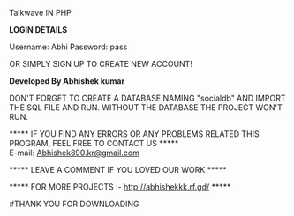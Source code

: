 Talkwave IN PHP

**LOGIN DETAILS**

Username: Abhi
Password: pass

OR SIMPLY SIGN UP TO CREATE NEW ACCOUNT!

**Developed By Abhishek kumar**

DON'T FORGET TO CREATE A DATABASE NAMING "socialdb" AND IMPORT THE SQL FILE AND RUN.
WITHOUT THE DATABASE THE PROJECT WON'T RUN.

***** IF YOU FIND ANY ERRORS OR ANY PROBLEMS RELATED THIS PROGRAM, FEEL FREE TO CONTACT US *****  
E-mail: Abhishek890.kr@gmail.com

***** LEAVE A COMMENT IF YOU LOVED OUR WORK *****


***** FOR MORE PROJECTS :- http://abhishekkk.rf.gd/ *****

#THANK YOU FOR DOWNLOADING
